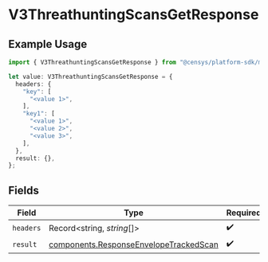 # V3ThreathuntingScansGetResponse

## Example Usage

```typescript
import { V3ThreathuntingScansGetResponse } from "@censys/platform-sdk/models/operations";

let value: V3ThreathuntingScansGetResponse = {
  headers: {
    "key": [
      "<value 1>",
    ],
    "key1": [
      "<value 1>",
      "<value 2>",
      "<value 3>",
    ],
  },
  result: {},
};
```

## Fields

| Field                                                                                            | Type                                                                                             | Required                                                                                         | Description                                                                                      |
| ------------------------------------------------------------------------------------------------ | ------------------------------------------------------------------------------------------------ | ------------------------------------------------------------------------------------------------ | ------------------------------------------------------------------------------------------------ |
| `headers`                                                                                        | Record<string, *string*[]>                                                                       | :heavy_check_mark:                                                                               | N/A                                                                                              |
| `result`                                                                                         | [components.ResponseEnvelopeTrackedScan](../../models/components/responseenvelopetrackedscan.md) | :heavy_check_mark:                                                                               | N/A                                                                                              |